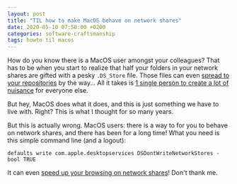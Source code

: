 ```yaml
---
layout: post
title: "TIL how to make MacOS behave on network shares"
date: 2020-05-10 07:50:00 +0200
categories: software-craftsmanship
tags: howto til macos
---
```


How do you know there is a MacOS user amongst your colleagues? That has to be when you start to realize that half your folders in your network shares are gifted with a pesky `.DS_Store` file. Those files can even [spread to your repositories](https://github.com/search?q=.ds_store&type=Issues) by the way... All it takes is [1 single person to create a lot of nuisance](https://www.newsweek.com/south-korea-hailed-pandemic-response-backtracks-reopening-after-covid-19-cases-jump-1502864) for everyone else.

But hey, MacOS does what it does, and this is just something we have to live with. Right? This is what I thought for so many years.

But this is actually wrong. MacOS users: there is a way to for you to behave on network shares, and there has been for a long time! What you need is this simple command line (and a logout):
```
defaults write com.apple.desktopservices DSDontWriteNetworkStores -bool TRUE
```

It can even [speed up your browsing on network shares](https://support.apple.com/en-us/HT208209)! Don't thank me.